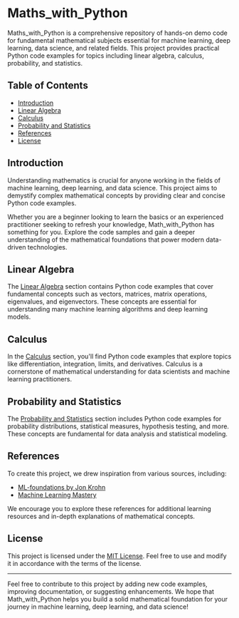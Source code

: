 # Maths_with_Python

Maths_with_Python is a comprehensive repository of hands-on demo code for fundamental mathematical subjects essential for machine learning, deep learning, data science, and related fields. This project provides practical Python code examples for topics including linear algebra, calculus, probability, and statistics.

## Table of Contents

- [Introduction](#introduction)
- [Linear Algebra](#linear-algebra)
- [Calculus](#calculus)
- [Probability and Statistics](#probability-and-statistics)
- [References](#references)
- [License](#license)

## Introduction

Understanding mathematics is crucial for anyone working in the fields of machine learning, deep learning, and data science. This project aims to demystify complex mathematical concepts by providing clear and concise Python code examples.

Whether you are a beginner looking to learn the basics or an experienced practitioner seeking to refresh your knowledge, Math_with_Python has something for you. Explore the code samples and gain a deeper understanding of the mathematical foundations that power modern data-driven technologies.

## Linear Algebra

The [Linear Algebra](linear_algebra/) section contains Python code examples that cover fundamental concepts such as vectors, matrices, matrix operations, eigenvalues, and eigenvectors. These concepts are essential for understanding many machine learning algorithms and deep learning models.

## Calculus

In the [Calculus](calculus/) section, you'll find Python code examples that explore topics like differentiation, integration, limits, and derivatives. Calculus is a cornerstone of mathematical understanding for data scientists and machine learning practitioners.

## Probability and Statistics

The [Probability and Statistics](probability_and_statistics/) section includes Python code examples for probability distributions, statistical measures, hypothesis testing, and more. These concepts are fundamental for data analysis and statistical modeling.

## References

To create this project, we drew inspiration from various sources, including:

- [ML-foundations by Jon Krohn](https://github.com/jonkrohn/ML-foundations)
- [Machine Learning Mastery](https://machinelearningmastery.com/)

We encourage you to explore these references for additional learning resources and in-depth explanations of mathematical concepts.

## License

This project is licensed under the [MIT License](LICENSE). Feel free to use and modify it in accordance with the terms of the license.

---

Feel free to contribute to this project by adding new code examples, improving documentation, or suggesting enhancements. We hope that Math_with_Python helps you build a solid mathematical foundation for your journey in machine learning, deep learning, and data science!

